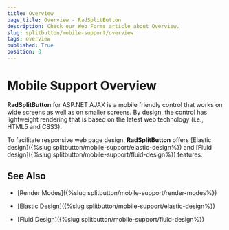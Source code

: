 ```yaml
---
title: Overview
page_title: Overview - RadSplitButton
description: Check our Web Forms article about Overview.
slug: splitbutton/mobile-support/overview
tags: overview
published: True
position: 0
---
```


# Mobile Support Overview

**RadSplitButton** for ASP.NET AJAX is a mobile friendly control that works on wide screens as well as on smaller screens. By design, the control has lightweight rendering that is based on the latest web technology (i.e., HTML5 and CSS3).

To facilitate responsive web page design, **RadSplitButton** offers [Elastic design]({%slug splitbutton/mobile-support/elastic-design%}) and [Fluid design]({%slug splitbutton/mobile-support/fluid-design%}) features.

## See Also

 * [Render Modes]({%slug splitbutton/mobile-support/render-modes%})

 * [Elastic Design]({%slug splitbutton/mobile-support/elastic-design%})

 * [Fluid Design]({%slug splitbutton/mobile-support/fluid-design%})

